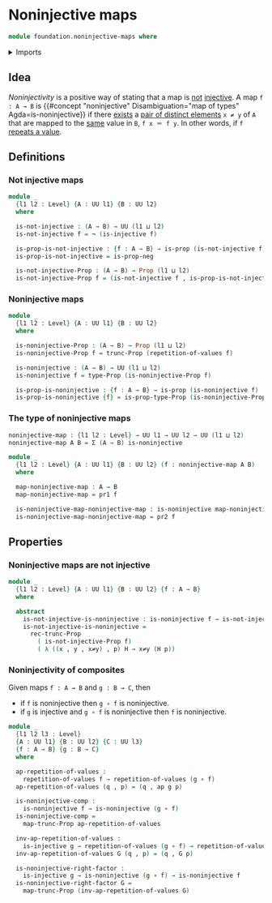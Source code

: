 # Noninjective maps

```agda
module foundation.noninjective-maps where
```

<details><summary>Imports</summary>

```agda
open import foundation.action-on-identifications-functions
open import foundation.dependent-pair-types
open import foundation.empty-types
open import foundation.functoriality-dependent-pair-types
open import foundation.functoriality-propositional-truncation
open import foundation.inhabited-types
open import foundation.negation
open import foundation.propositional-truncations
open import foundation.repetitions-of-values
open import foundation.universe-levels

open import foundation-core.contractible-types
open import foundation-core.function-types
open import foundation-core.identity-types
open import foundation-core.injective-maps
open import foundation-core.propositions
```

</details>

## Idea

_Noninjectivity_ is a positive way of stating that a map is
[not](foundation.negation.md) [injective](foundation-core.injective-maps.md). A
map `f : A → B` is
{{#concept "noninjective" Disambiguation="map of types" Agda=is-noninjective}}
if there [exists](foundation.existential-quantification.md) a
[pair of distinct elements](foundation.pairs-of-distinct-elements.md) `x ≠ y` of
`A` that are mapped to the [same](foundation-core.identity-types.md) value in
`B`, `f x ＝ f y`. In other words, if `f`
[repeats a value](foundation.repetitions-of-values.md).

## Definitions

### Not injective maps

```agda
module _
  {l1 l2 : Level} {A : UU l1} {B : UU l2}
  where

  is-not-injective : (A → B) → UU (l1 ⊔ l2)
  is-not-injective f = ¬ (is-injective f)

  is-prop-is-not-injective : {f : A → B} → is-prop (is-not-injective f)
  is-prop-is-not-injective = is-prop-neg

  is-not-injective-Prop : (A → B) → Prop (l1 ⊔ l2)
  is-not-injective-Prop f = (is-not-injective f , is-prop-is-not-injective)
```

### Noninjective maps

```agda
module _
  {l1 l2 : Level} {A : UU l1} {B : UU l2}
  where

  is-noninjective-Prop : (A → B) → Prop (l1 ⊔ l2)
  is-noninjective-Prop f = trunc-Prop (repetition-of-values f)

  is-noninjective : (A → B) → UU (l1 ⊔ l2)
  is-noninjective f = type-Prop (is-noninjective-Prop f)

  is-prop-is-noninjective : {f : A → B} → is-prop (is-noninjective f)
  is-prop-is-noninjective {f} = is-prop-type-Prop (is-noninjective-Prop f)
```

### The type of noninjective maps

```agda
noninjective-map : {l1 l2 : Level} → UU l1 → UU l2 → UU (l1 ⊔ l2)
noninjective-map A B = Σ (A → B) is-noninjective

module _
  {l1 l2 : Level} {A : UU l1} {B : UU l2} (f : noninjective-map A B)
  where

  map-noninjective-map : A → B
  map-noninjective-map = pr1 f

  is-noninjective-map-noninjective-map : is-noninjective map-noninjective-map
  is-noninjective-map-noninjective-map = pr2 f
```

## Properties

### Noninjective maps are not injective

```agda
module _
  {l1 l2 : Level} {A : UU l1} {B : UU l2} {f : A → B}
  where

  abstract
    is-not-injective-is-noninjective : is-noninjective f → is-not-injective f
    is-not-injective-is-noninjective =
      rec-trunc-Prop
        ( is-not-injective-Prop f)
        ( λ ((x , y , x≠y) , p) H → x≠y (H p))
```

### Noninjectivity of composites

Given maps `f : A → B` and `g : B → C`, then

- if `f` is noninjective then `g ∘ f` is noninjective.
- if `g` is injective and `g ∘ f` is noninjective then `f` is noninjective.

```agda
module _
  {l1 l2 l3 : Level}
  {A : UU l1} {B : UU l2} {C : UU l3}
  {f : A → B} {g : B → C}
  where

  ap-repetition-of-values :
    repetition-of-values f → repetition-of-values (g ∘ f)
  ap-repetition-of-values (q , p) = (q , ap g p)

  is-noninjective-comp :
    is-noninjective f → is-noninjective (g ∘ f)
  is-noninjective-comp =
    map-trunc-Prop ap-repetition-of-values

  inv-ap-repetition-of-values :
    is-injective g → repetition-of-values (g ∘ f) → repetition-of-values f
  inv-ap-repetition-of-values G (q , p) = (q , G p)

  is-noninjective-right-factor :
    is-injective g → is-noninjective (g ∘ f) → is-noninjective f
  is-noninjective-right-factor G =
    map-trunc-Prop (inv-ap-repetition-of-values G)
```
